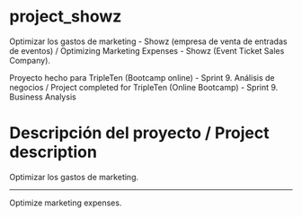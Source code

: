 # project_showz
Optimizar los gastos de marketing - Showz (empresa de venta de entradas de eventos) / Optimizing Marketing Expenses - Showz (Event Ticket Sales Company).

Proyecto hecho para TripleTen (Bootcamp online) - Sprint 9. Análisis de negocios / Project completed for TripleTen (Online Bootcamp) - Sprint 9. Business Analysis

# Descripción del proyecto / Project description

Optimizar los gastos de marketing. 

---

Optimize marketing expenses.


